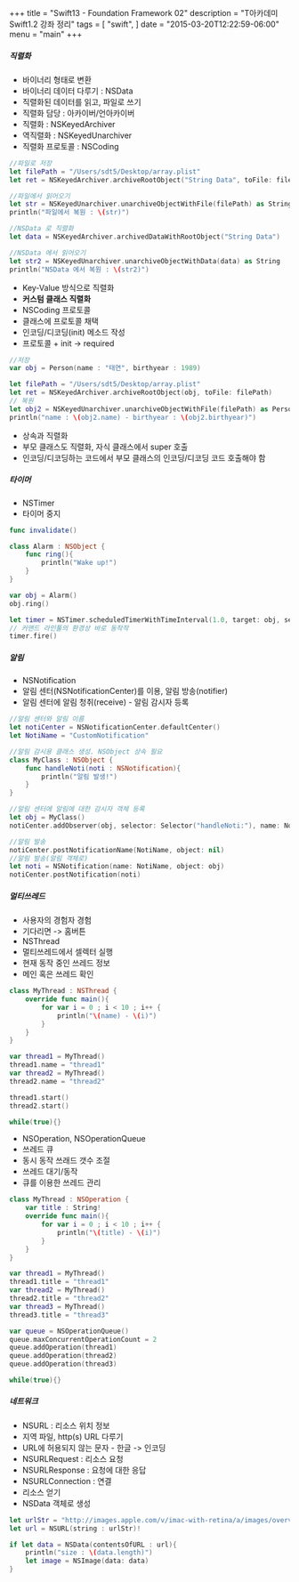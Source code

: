 +++
title = "Swift13 - Foundation Framework 02"
description = "T아카데미 Swift1.2 강좌 정리"
tags = [
    "swift",
]
date = "2015-03-20T12:22:59-06:00"
menu = "main"
+++


##### 직렬화

- 바이너리 형태로 변환
- 바이너리 데이터 다루기 : NSData
 - 직렬화된 데이터를 읽고, 파일로 쓰기
- 직렬화 담당 : 아카이버/언아카이버
 - 직렬화 : NSKeyedArchiver
 - 역직렬화 : NSKeyedUnarchiver
- 직렬화 프로토콜 : NSCoding

```swift
//파일로 저장
let filePath = "/Users/sdt5/Desktop/array.plist"
let ret = NSKeyedArchiver.archiveRootObject("String Data", toFile: filePath)

//파일에서 읽어오기
let str = NSKeyedUnarchiver.unarchiveObjectWithFile(filePath) as String
println("파일에서 복원 : \(str)")

//NSData 로 직렬화
let data = NSKeyedArchiver.archivedDataWithRootObject("String Data")

//NSData 에서 읽어오기
let str2 = NSKeyedUnarchiver.unarchiveObjectWithData(data) as String
println("NSData 에서 복원 : \(str2)")
```

- Key-Value 방식으로 직렬화
- **커스텀 클래스 직렬화**
 - NSCoding 프로토콜
 - 클래스에 프로토콜 채택
 - 인코딩/디코딩(init) 메소드 작성
 - 프로토콜 + init -> required
 
```swift
//저장
var obj = Person(name : "태연", birthyear : 1989)

let filePath = "/Users/sdt5/Desktop/array.plist"
let ret = NSKeyedArchiver.archiveRootObject(obj, toFile: filePath)
// 복원
let obj2 = NSKeyedUnarchiver.unarchiveObjectWithFile(filePath) as Person
println("name : \(obj2.name) - birthyear : \(obj2.birthyear)")
```

- 상속과 직렬화
 - 부모 클래스도 직렬화, 자식 클래스에서 super 호출
 - 인코딩/디코딩하는 코드에서 부모 클래스의 인코딩/디코딩 코드 호출해야 함
 

##### 타이머

- NSTimer
- 타이머 중지

```swift 
func invalidate()
```
```swift
class Alarm : NSObject {
    func ring(){
        println("Wake up!")
    }
}

var obj = Alarm()
obj.ring()

let timer = NSTimer.scheduledTimerWithTimeInterval(1.0, target: obj, selector: Selector("ring"), userInfo: nil, repeats: true) //1초 뒤에 ring method 실행 . 콘솔 기반은 테스트 힘듦
// 커맨드 라인툴의 환경상 바로 동작작
timer.fire()
```

##### 알림

- NSNotification
- 알림 센터(NSNotificationCenter)를 이용, 알림 방송(notifier)
- 알림 센터에 알림 청취(receive) - 알림 감시자 등록

```swift
//알림 센터와 알림 이름
let notiCenter = NSNotificationCenter.defaultCenter()
let NotiName = "CustomNotification"

//알림 감시용 클래스 생성. NSObject 상속 필요
class MyClass : NSObject {
    func handleNoti(noti : NSNotification){
        println("알림 발생!")
    }
}

//알림 센터에 알림에 대한 감시자 객체 등록
let obj = MyClass()
notiCenter.addObserver(obj, selector: Selector("handleNoti:"), name: NotiName, object: nil)

//알림 발송
notiCenter.postNotificationName(NotiName, object: nil)
//알림 발송(알림 객체로)
let noti = NSNotification(name: NotiName, object: obj)
notiCenter.postNotification(noti)
```


##### 멀티쓰레드

- 사용자의 경험자 경험
- 기다리면 -> 홈버튼
- NSThread
 - 멀티쓰레드에서 셀렉터 실행
 - 현재 동작 중인 쓰레드 정보
 - 메인 혹은 쓰레드 확인
 
```swift
class MyThread : NSThread {
    override func main(){
        for var i = 0 ; i < 10 ; i++ {
            println("\(name) - \(i)")
        }
    }
}

var thread1 = MyThread()
thread1.name = "thread1"
var thread2 = MyThread()
thread2.name = "thread2"

thread1.start()
thread2.start()

while(true){}
```
 
- NSOperation, NSOperationQueue
 - 쓰레드 큐
 - 동시 동작 쓰래드 갯수 조절
 - 쓰레드 대기/동작
 - 큐를 이용한 쓰레드 관리
 
```swift
class MyThread : NSOperation {
    var title : String!
    override func main(){
        for var i = 0 ; i < 10 ; i++ {
            println("\(title) - \(i)")
        }
    }
}

var thread1 = MyThread()
thread1.title = "thread1"
var thread2 = MyThread()
thread2.title = "thread2"
var thread3 = MyThread()
thread3.title = "thread3"

var queue = NSOperationQueue()
queue.maxConcurrentOperationCount = 2
queue.addOperation(thread1)
queue.addOperation(thread2)
queue.addOperation(thread3)

while(true){}
```


##### 네트워크

- NSURL : 리소스 위치 정보
 - 지역 파일, http(s) URL 다루기
 - URL에 허용되지 않는 문자 - 한글 -> 인코딩
- NSURLRequest : 리소스 요청
- NSURLResponse : 요청에 대한 응답
- NSURLConnection : 연결
- 리소스 얻기
 - NSData 객체로 생성
 
```swift
let urlStr = "http://images.apple.com/v/imac-with-retina/a/images/overview/intro_fallback_xlarge.jpg"
let url = NSURL(string : urlStr)!

if let data = NSData(contentsOfURL : url){
	println("size : \(data.length)")
    let image = NSImage(data: data)
}
```


